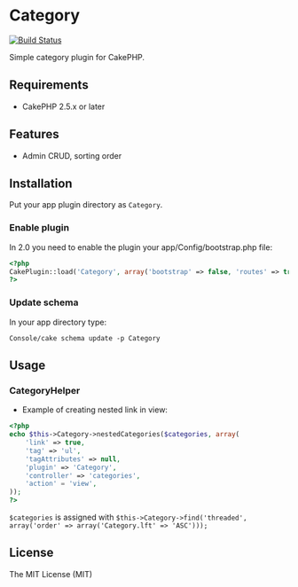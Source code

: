 # Category

[![Build Status](https://travis-ci.org/tsmsogn/Category.svg)](https://travis-ci.org/tsmsogn/Category)

Simple category plugin for CakePHP.

## Requirements

- CakePHP 2.5.x or later

## Features

- Admin CRUD, sorting order

## Installation

Put your app plugin directory as `Category`.

### Enable plugin

In 2.0 you need to enable the plugin your app/Config/bootstrap.php file:

```php
<?php
CakePlugin::load('Category', array('bootstrap' => false, 'routes' => true));
?>
```

### Update schema

In your app directory type:

```shell
Console/cake schema update -p Category
```

## Usage

### CategoryHelper

- Example of creating nested link in view:

```php
<?php
echo $this->Category->nestedCategories($categories, array(
	'link' => true,
	'tag' => 'ul',
	'tagAttributes' => null,
	'plugin' => 'Category',
	'controller' => 'categories',
	'action' = 'view',
));
?>
```

`$categories` is assigned with `$this->Category->find('threaded', array('order' => array('Category.lft' => 'ASC')));`

## License

The MIT License (MIT)